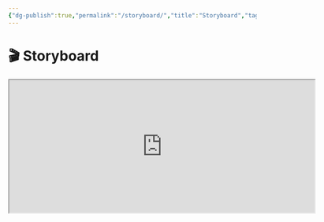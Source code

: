 ```yaml
---
{"dg-publish":true,"permalink":"/storyboard/","title":"Storyboard","tags":["storyboard"],"created":"2025-02-17","updated":"2025-02-17"}
---
```


# 🎬 Storyboard
<iframe src="https://drive.google.com/file/d/1dC2HYsFOoNJnH9v93KiDUXiiCFaewMga/preview" width="620" height="270" allow="autoplay"></iframe>